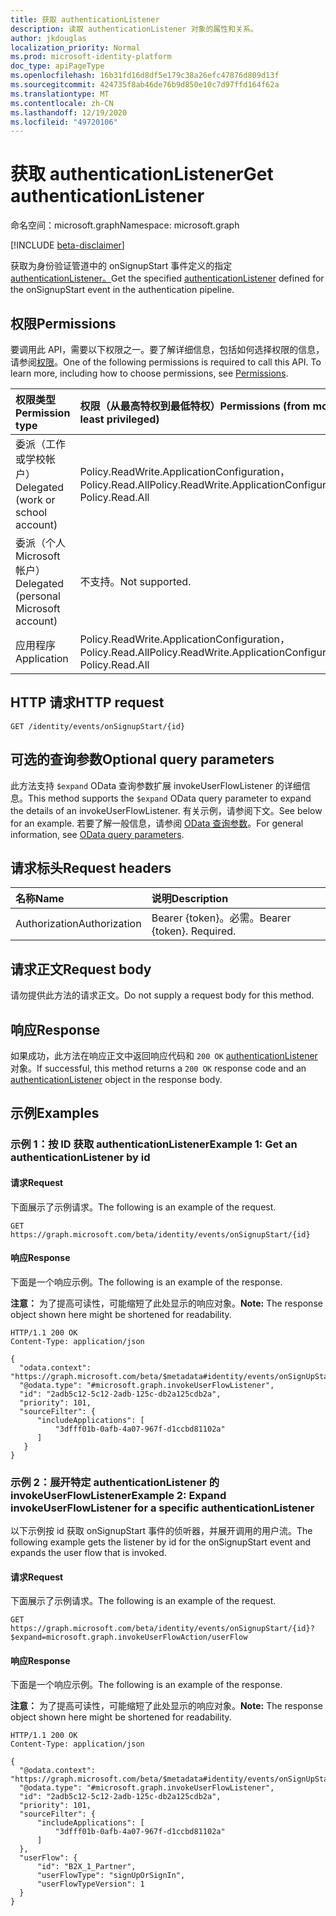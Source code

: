 ```yaml
---
title: 获取 authenticationListener
description: 读取 authenticationListener 对象的属性和关系。
author: jkdouglas
localization_priority: Normal
ms.prod: microsoft-identity-platform
doc_type: apiPageType
ms.openlocfilehash: 16b31fd16d8df5e179c38a26efc47876d809d13f
ms.sourcegitcommit: 424735f8ab46de76b9d850e10c7d97ffd164f62a
ms.translationtype: MT
ms.contentlocale: zh-CN
ms.lasthandoff: 12/19/2020
ms.locfileid: "49720106"
---
```

# <a name="get-authenticationlistener"></a><span data-ttu-id="051ba-103">获取 authenticationListener</span><span class="sxs-lookup"><span data-stu-id="051ba-103">Get authenticationListener</span></span>

<span data-ttu-id="051ba-104">命名空间：microsoft.graph</span><span class="sxs-lookup"><span data-stu-id="051ba-104">Namespace: microsoft.graph</span></span>

[!INCLUDE [beta-disclaimer](../../includes/beta-disclaimer.md)]

<span data-ttu-id="051ba-105">获取为身份验证管道中的 onSignupStart 事件定义的指定[authenticationListener。](../resources/authenticationlistener.md)</span><span class="sxs-lookup"><span data-stu-id="051ba-105">Get the specified [authenticationListener](../resources/authenticationlistener.md) defined for the onSignupStart event in the authentication pipeline.</span></span>

## <a name="permissions"></a><span data-ttu-id="051ba-106">权限</span><span class="sxs-lookup"><span data-stu-id="051ba-106">Permissions</span></span>

<span data-ttu-id="051ba-p101">要调用此 API，需要以下权限之一。要了解详细信息，包括如何选择权限的信息，请参阅[权限](/graph/permissions-reference)。</span><span class="sxs-lookup"><span data-stu-id="051ba-p101">One of the following permissions is required to call this API. To learn more, including how to choose permissions, see [Permissions](/graph/permissions-reference).</span></span>

|<span data-ttu-id="051ba-109">权限类型</span><span class="sxs-lookup"><span data-stu-id="051ba-109">Permission type</span></span>|<span data-ttu-id="051ba-110">权限（从最高特权到最低特权）</span><span class="sxs-lookup"><span data-stu-id="051ba-110">Permissions (from most to least privileged)</span></span>|
|:---|:---|
|<span data-ttu-id="051ba-111">委派（工作或学校帐户）</span><span class="sxs-lookup"><span data-stu-id="051ba-111">Delegated (work or school account)</span></span>|<span data-ttu-id="051ba-112">Policy.ReadWrite.ApplicationConfiguration，Policy.Read.All</span><span class="sxs-lookup"><span data-stu-id="051ba-112">Policy.ReadWrite.ApplicationConfiguration, Policy.Read.All</span></span>|
|<span data-ttu-id="051ba-113">委派（个人 Microsoft 帐户）</span><span class="sxs-lookup"><span data-stu-id="051ba-113">Delegated (personal Microsoft account)</span></span>|<span data-ttu-id="051ba-114">不支持。</span><span class="sxs-lookup"><span data-stu-id="051ba-114">Not supported.</span></span>|
|<span data-ttu-id="051ba-115">应用程序</span><span class="sxs-lookup"><span data-stu-id="051ba-115">Application</span></span>|<span data-ttu-id="051ba-116">Policy.ReadWrite.ApplicationConfiguration，Policy.Read.All</span><span class="sxs-lookup"><span data-stu-id="051ba-116">Policy.ReadWrite.ApplicationConfiguration, Policy.Read.All</span></span>|

## <a name="http-request"></a><span data-ttu-id="051ba-117">HTTP 请求</span><span class="sxs-lookup"><span data-stu-id="051ba-117">HTTP request</span></span>

<!-- {
  "blockType": "ignored"
}
-->

``` http
GET /identity/events/onSignupStart/{id}
```

## <a name="optional-query-parameters"></a><span data-ttu-id="051ba-118">可选的查询参数</span><span class="sxs-lookup"><span data-stu-id="051ba-118">Optional query parameters</span></span>

<span data-ttu-id="051ba-119">此方法支持 `$expand` OData 查询参数扩展 invokeUserFlowListener 的详细信息。</span><span class="sxs-lookup"><span data-stu-id="051ba-119">This method supports the `$expand` OData query parameter to expand the details of an invokeUserFlowListener.</span></span> <span data-ttu-id="051ba-120">有关示例，请参阅下文。</span><span class="sxs-lookup"><span data-stu-id="051ba-120">See below for an example.</span></span> <span data-ttu-id="051ba-121">若要了解一般信息，请参阅 [OData 查询参数](/graph/query-parameters)。</span><span class="sxs-lookup"><span data-stu-id="051ba-121">For general information, see [OData query parameters](/graph/query-parameters).</span></span>

## <a name="request-headers"></a><span data-ttu-id="051ba-122">请求标头</span><span class="sxs-lookup"><span data-stu-id="051ba-122">Request headers</span></span>

|<span data-ttu-id="051ba-123">名称</span><span class="sxs-lookup"><span data-stu-id="051ba-123">Name</span></span>|<span data-ttu-id="051ba-124">说明</span><span class="sxs-lookup"><span data-stu-id="051ba-124">Description</span></span>|
|:---|:---|
|<span data-ttu-id="051ba-125">Authorization</span><span class="sxs-lookup"><span data-stu-id="051ba-125">Authorization</span></span>|<span data-ttu-id="051ba-p103">Bearer {token}。必需。</span><span class="sxs-lookup"><span data-stu-id="051ba-p103">Bearer {token}. Required.</span></span>|

## <a name="request-body"></a><span data-ttu-id="051ba-128">请求正文</span><span class="sxs-lookup"><span data-stu-id="051ba-128">Request body</span></span>

<span data-ttu-id="051ba-129">请勿提供此方法的请求正文。</span><span class="sxs-lookup"><span data-stu-id="051ba-129">Do not supply a request body for this method.</span></span>

## <a name="response"></a><span data-ttu-id="051ba-130">响应</span><span class="sxs-lookup"><span data-stu-id="051ba-130">Response</span></span>

<span data-ttu-id="051ba-131">如果成功，此方法在响应正文中返回响应代码和 `200 OK` [authenticationListener](../resources/authenticationlistener.md) 对象。</span><span class="sxs-lookup"><span data-stu-id="051ba-131">If successful, this method returns a `200 OK` response code and an [authenticationListener](../resources/authenticationlistener.md) object in the response body.</span></span>

## <a name="examples"></a><span data-ttu-id="051ba-132">示例</span><span class="sxs-lookup"><span data-stu-id="051ba-132">Examples</span></span>

### <a name="example-1-get-an-authenticationlistener-by-id"></a><span data-ttu-id="051ba-133">示例 1：按 ID 获取 authenticationListener</span><span class="sxs-lookup"><span data-stu-id="051ba-133">Example 1: Get an authenticationListener by id</span></span>

#### <a name="request"></a><span data-ttu-id="051ba-134">请求</span><span class="sxs-lookup"><span data-stu-id="051ba-134">Request</span></span>

<span data-ttu-id="051ba-135">下面展示了示例请求。</span><span class="sxs-lookup"><span data-stu-id="051ba-135">The following is an example of the request.</span></span>

<!-- {
  "blockType": "request",
  "name": "get_authenticationlistener"
}
-->

``` http
GET https://graph.microsoft.com/beta/identity/events/onSignupStart/{id}
```

#### <a name="response"></a><span data-ttu-id="051ba-136">响应</span><span class="sxs-lookup"><span data-stu-id="051ba-136">Response</span></span>

<span data-ttu-id="051ba-137">下面是一个响应示例。</span><span class="sxs-lookup"><span data-stu-id="051ba-137">The following is an example of the response.</span></span>

<span data-ttu-id="051ba-138">**注意：** 为了提高可读性，可能缩短了此处显示的响应对象。</span><span class="sxs-lookup"><span data-stu-id="051ba-138">**Note:** The response object shown here might be shortened for readability.</span></span>
<!-- {
  "blockType": "response",
  "truncated": true,
  "@odata.type": "microsoft.graph.authenticationListener"
}
-->

``` http
HTTP/1.1 200 OK
Content-Type: application/json

{
  "odata.context": "https://graph.microsoft.com/beta/$metadata#identity/events/onSignUpStart/$entity",
  "@odata.type": "#microsoft.graph.invokeUserFlowListener",
  "id": "2adb5c12-5c12-2adb-125c-db2a125cdb2a",
  "priority": 101,
  "sourceFilter": {
      "includeApplications": [
          "3dfff01b-0afb-4a07-967f-d1ccbd81102a"
      ]
   }
}
```

### <a name="example-2-expand-invokeuserflowlistener-for-a-specific-authenticationlistener"></a><span data-ttu-id="051ba-139">示例 2：展开特定 authenticationListener 的 invokeUserFlowListener</span><span class="sxs-lookup"><span data-stu-id="051ba-139">Example 2: Expand invokeUserFlowListener for a specific authenticationListener</span></span>

<span data-ttu-id="051ba-140">以下示例按 id 获取 onSignupStart 事件的侦听器，并展开调用的用户流。</span><span class="sxs-lookup"><span data-stu-id="051ba-140">The following example gets the listener by id for the onSignupStart event and expands the user flow that is invoked.</span></span>

#### <a name="request"></a><span data-ttu-id="051ba-141">请求</span><span class="sxs-lookup"><span data-stu-id="051ba-141">Request</span></span>

<span data-ttu-id="051ba-142">下面展示了示例请求。</span><span class="sxs-lookup"><span data-stu-id="051ba-142">The following is an example of the request.</span></span>

<!-- {
  "blockType": "request",
  "name": "get_authenticationlistener_invokeuserflowlistener"
}
-->

``` http
GET https://graph.microsoft.com/beta/identity/events/onSignupStart/{id}?$expand=microsoft.graph.invokeUserFlowAction/userFlow
```

#### <a name="response"></a><span data-ttu-id="051ba-143">响应</span><span class="sxs-lookup"><span data-stu-id="051ba-143">Response</span></span>

<span data-ttu-id="051ba-144">下面是一个响应示例。</span><span class="sxs-lookup"><span data-stu-id="051ba-144">The following is an example of the response.</span></span>

<span data-ttu-id="051ba-145">**注意：** 为了提高可读性，可能缩短了此处显示的响应对象。</span><span class="sxs-lookup"><span data-stu-id="051ba-145">**Note:** The response object shown here might be shortened for readability.</span></span>
<!-- {
  "blockType": "response",
  "truncated": true,
  "@odata.type": "microsoft.graph.invokeUserFlowListener"
}
-->

``` http
HTTP/1.1 200 OK
Content-Type: application/json

{
  "@odata.context": "https://graph.microsoft.com/beta/$metadata#identity/events/onSignUpStart(microsoft.graph.invokeUserFlowListener/userFlow())/$entity",
  "@odata.type": "#microsoft.graph.invokeUserFlowListener",
  "id": "2adb5c12-5c12-2adb-125c-db2a125cdb2a",
  "priority": 101,
  "sourceFilter": {
      "includeApplications": [
          "3dfff01b-0afb-4a07-967f-d1ccbd81102a"
      ]
  },
  "userFlow": {
      "id": "B2X_1_Partner",
      "userFlowType": "signUpOrSignIn",
      "userFlowTypeVersion": 1
  }
}
```

<!-- {
  "type": "#page.annotation",
  "description": "Get authenticationListener",
  "keywords": "",
  "section": "documentation",
  "tocPath": "",
  "suppressions": [
    "Error: get_authenticationlistener_invokeuserflowlistener/userFlow/userFlowTypeVersion:\r\n      Expected type Single but actual was Int64. Property: userFlowTypeVersion, actual value: '1'",
    "Error: get_authenticationlistener_invokeuserflowlistener/userFlow/userFlowTypeVersion:\r\n      Expected type Single but actual was Int64. Property: userFlowTypeVersion, actual value: '1'"
  ]
}-->
